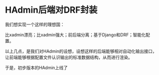 # HAdmin后端对DRF封装
我们想实现一个这样的理想国：

比xadmin漂亮；比xadmin强大；前后端分离；基于Django和DRF；智能化配置。

以上几点，是我们对HAdmin的设想，设想这样的后端能够相对自动化输出接口，让前端能够根据配置文件认识输出的标准数据结构，从而进行渲染。

于是，初步版本的HAdmin上线了 